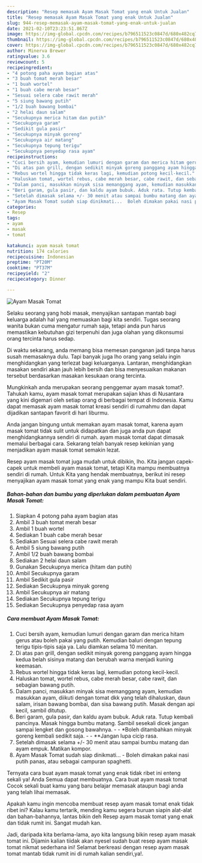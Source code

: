 ```yaml
---
description: "Resep memasak Ayam Masak Tomat yang enak Untuk Jualan"
title: "Resep memasak Ayam Masak Tomat yang enak Untuk Jualan"
slug: 944-resep-memasak-ayam-masak-tomat-yang-enak-untuk-jualan
date: 2021-02-10T23:23:51.867Z
image: https://img-global.cpcdn.com/recipes/b796511523c0847d/680x482cq70/ayam-masak-tomat-foto-resep-utama.jpg
thumbnail: https://img-global.cpcdn.com/recipes/b796511523c0847d/680x482cq70/ayam-masak-tomat-foto-resep-utama.jpg
cover: https://img-global.cpcdn.com/recipes/b796511523c0847d/680x482cq70/ayam-masak-tomat-foto-resep-utama.jpg
author: Minerva Brewer
ratingvalue: 3.6
reviewcount: 5
recipeingredient:
- "4 potong paha ayam bagian atas"
- "3 buah tomat merah besar"
- "1 buah wortel"
- "1 buah cabe merah besar"
- "Sesuai selera cabe rawit merah"
- "5 siung bawang putih"
- "1/2 buah bawang bombai"
- "2 helai daun salam"
- "Secukupnya merica hitam dan putih"
- "Secukupnya garam"
- "Sedikit gula pasir"
- "Secukupnya minyak goreng"
- "Secukupnya air matang"
- "Secukupnya tepung terigu"
- "Secukupnya penyedap rasa ayam"
recipeinstructions:
- "Cuci bersih ayam, kemudian lumuri dengan garam dan merica hitam gerus atau boleh pakai yang putih. Kemudian baluri dengan tepung terigu tipis-tipis saja ya. Lalu diamkan selama 10 menitan."
- "Di atas pan grill, dengan sedikit minyak goreng panggang ayam hingga kedua belah sisinya matang dan berubah warna menjadi kuning keemasan."
- "Rebus wortel hingga tidak keras lagi, kemudian potong kecil-kecil."
- "Haluskan tomat, wortel rebus, cabe merah besar, cabe rawit, dan sebagian bawang putih."
- "Dalam panci, masukkan minyak sisa memanggang ayam, kemudian masukkan ayam, diikuti dengan tomat dkk yang telah dihaluskan, daun salam, irisan bawang bombai, dan sisa bawang putih. Masak dengan api kecil, sambil ditutup."
- "Beri garam, gula pasir, dan kaldu ayam bubuk. Aduk rata. Tutup kembali pancinya. Masak hingga bumbu matang. Sambil sesekali dicek jangan sampai lengket dan gosong bawahnya.   *Boleh ditambahkan minyak goreng kembali sedikit saja.   **Jangan lupa cicip rasa."
- "Setelah dimasak selama +/- 30 menit atau sampai bumbu matang dan ayam empuk. Matikan kompor."
- "Ayam Masak Tomat sudah siap dinikmati...  Boleh dimakan pakai nasi putih panas, atau sebagai campuran spaghetti."
categories:
- Resep
tags:
- ayam
- masak
- tomat

katakunci: ayam masak tomat 
nutrition: 174 calories
recipecuisine: Indonesian
preptime: "PT20M"
cooktime: "PT37M"
recipeyield: "2"
recipecategory: Dinner

---
```



![Ayam Masak Tomat](https://img-global.cpcdn.com/recipes/b796511523c0847d/680x482cq70/ayam-masak-tomat-foto-resep-utama.jpg)

Selaku seorang yang hobi masak, menyajikan santapan mantab bagi keluarga adalah hal yang memuaskan bagi kita sendiri. Tugas seorang  wanita bukan cuma mengatur rumah saja, tetapi anda pun harus memastikan kebutuhan gizi terpenuhi dan juga olahan yang dikonsumsi orang tercinta harus sedap.

Di waktu  sekarang, anda memang bisa memesan panganan jadi tanpa harus susah memasaknya dulu. Tapi banyak juga lho orang yang selalu ingin menghidangkan yang terlezat bagi keluarganya. Lantaran, menghidangkan masakan sendiri akan jauh lebih bersih dan bisa menyesuaikan makanan tersebut berdasarkan masakan kesukaan orang tercinta. 



Mungkinkah anda merupakan seorang penggemar ayam masak tomat?. Tahukah kamu, ayam masak tomat merupakan sajian khas di Nusantara yang kini digemari oleh setiap orang di berbagai tempat di Indonesia. Kamu dapat memasak ayam masak tomat kreasi sendiri di rumahmu dan dapat dijadikan santapan favorit di hari liburmu.

Anda jangan bingung untuk memakan ayam masak tomat, karena ayam masak tomat tidak sulit untuk didapatkan dan juga anda pun dapat menghidangkannya sendiri di rumah. ayam masak tomat dapat dimasak memalui berbagai cara. Sekarang telah banyak resep kekinian yang menjadikan ayam masak tomat semakin lezat.

Resep ayam masak tomat juga mudah untuk dibikin, lho. Kita jangan capek-capek untuk membeli ayam masak tomat, tetapi Kita mampu membuatnya sendiri di rumah. Untuk Kita yang hendak membuatnya, berikut ini resep menyajikan ayam masak tomat yang enak yang mampu Kita buat sendiri.

<!--inarticleads1-->

##### Bahan-bahan dan bumbu yang diperlukan dalam pembuatan Ayam Masak Tomat:

1. Siapkan 4 potong paha ayam bagian atas
1. Ambil 3 buah tomat merah besar
1. Ambil 1 buah wortel
1. Sediakan 1 buah cabe merah besar
1. Sediakan Sesuai selera cabe rawit merah
1. Ambil 5 siung bawang putih
1. Ambil 1/2 buah bawang bombai
1. Sediakan 2 helai daun salam
1. Gunakan Secukupnya merica (hitam dan putih)
1. Ambil Secukupnya garam
1. Ambil Sedikit gula pasir
1. Sediakan Secukupnya minyak goreng
1. Ambil Secukupnya air matang
1. Sediakan Secukupnya tepung terigu
1. Sediakan Secukupnya penyedap rasa ayam




<!--inarticleads2-->

##### Cara membuat Ayam Masak Tomat:

1. Cuci bersih ayam, kemudian lumuri dengan garam dan merica hitam gerus atau boleh pakai yang putih. Kemudian baluri dengan tepung terigu tipis-tipis saja ya. Lalu diamkan selama 10 menitan.
1. Di atas pan grill, dengan sedikit minyak goreng panggang ayam hingga kedua belah sisinya matang dan berubah warna menjadi kuning keemasan.
1. Rebus wortel hingga tidak keras lagi, kemudian potong kecil-kecil.
1. Haluskan tomat, wortel rebus, cabe merah besar, cabe rawit, dan sebagian bawang putih.
1. Dalam panci, masukkan minyak sisa memanggang ayam, kemudian masukkan ayam, diikuti dengan tomat dkk yang telah dihaluskan, daun salam, irisan bawang bombai, dan sisa bawang putih. Masak dengan api kecil, sambil ditutup.
1. Beri garam, gula pasir, dan kaldu ayam bubuk. Aduk rata. Tutup kembali pancinya. Masak hingga bumbu matang. Sambil sesekali dicek jangan sampai lengket dan gosong bawahnya.  -  - *Boleh ditambahkan minyak goreng kembali sedikit saja.  -  - **Jangan lupa cicip rasa.
1. Setelah dimasak selama +/- 30 menit atau sampai bumbu matang dan ayam empuk. Matikan kompor.
1. Ayam Masak Tomat sudah siap dinikmati...  - Boleh dimakan pakai nasi putih panas, atau sebagai campuran spaghetti.




Ternyata cara buat ayam masak tomat yang enak tidak ribet ini enteng sekali ya! Anda Semua dapat membuatnya. Cara buat ayam masak tomat Cocok sekali buat kamu yang baru belajar memasak ataupun bagi anda yang telah lihai memasak.

Apakah kamu ingin mencoba membuat resep ayam masak tomat enak tidak ribet ini? Kalau kamu tertarik, mending kamu segera buruan siapin alat-alat dan bahan-bahannya, lantas bikin deh Resep ayam masak tomat yang enak dan tidak rumit ini. Sangat mudah kan. 

Jadi, daripada kita berlama-lama, ayo kita langsung bikin resep ayam masak tomat ini. Dijamin kalian tiidak akan nyesel sudah buat resep ayam masak tomat nikmat sederhana ini! Selamat berkreasi dengan resep ayam masak tomat mantab tidak rumit ini di rumah kalian sendiri,ya!.


